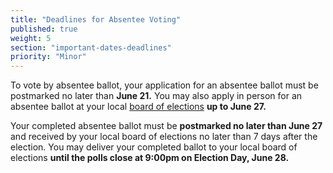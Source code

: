 ```yaml
---
title: "Deadlines for Absentee Voting"
published: true
weight: 5
section: "important-dates-deadlines"
priority: "Minor"
---
```

To vote by absentee ballot, your application for an absentee ballot must be postmarked no later than **June 21.** You may also apply in person for an absentee ballot at your local [board of elections](http://www.elections.ny.gov/CountyBoards.html) **up to June 27.**  

Your completed absentee ballot must be **postmarked no later than June 27** and received by your local board of elections no later than 7 days after the election. You may deliver your completed ballot to your local board of elections **until the polls close at 9:00pm on Election Day, June 28.**  
